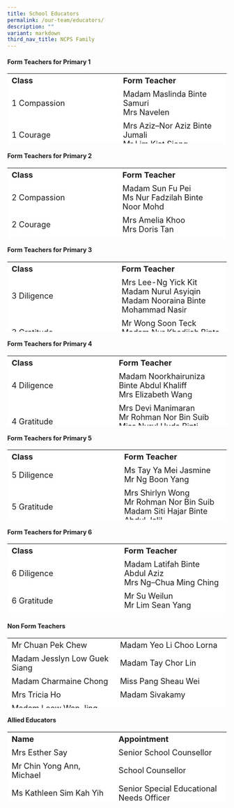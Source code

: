 ```yaml
---
title: School Educators
permalink: /our-team/educators/
description: ""
variant: markdown
third_nav_title: NCPS Family
---
```

#### Form Teachers for Primary 1

<table border="0" style="font-size: 18px; box-sizing: inherit; border-collapse: collapse; border-spacing: 0px; max-width: 100%; height: 161px; width: 520px;"><tbody style="box-sizing: inherit;"><tr border="1" style="box-sizing: inherit; background: rgb(255, 255, 255); height: 23px;"><td border="0" style="box-sizing: inherit; padding: 5px 10px; width: 326.35px; height: 23px;"><b>Class</b></td><td border="0" style="box-sizing: inherit; padding: 5px 10px; width: 200px; height: 23px;"><b>Form Teacher</b></td></tr><tr style="box-sizing: inherit; background: rgb(255, 255, 255); height: 23px;"><td style="box-sizing: inherit; padding: 5px 10px; width: 326.35px; height: 23px;">1 Compassion</td><td style="box-sizing: inherit; padding: 5px 10px; width: 337.837px; height: 23px;">Madam Maslinda Binte Samuri <br>Mrs Navelen</td></tr><tr style="box-sizing: inherit; background: rgb(255, 255, 255); height: 23px;"><td style="box-sizing: inherit; padding: 5px 10px; width: 326.35px; height: 23px;">1 Courage</td><td style="box-sizing: inherit; padding: 5px 10px; width: 337.837px; height: 23px;">Mrs Aziz–Nor Aziz Binte Jumali<br>Mr Lim Kiat Siong</td></tr><tr style="box-sizing: inherit; background: rgb(255, 255, 255); height: 23px;"><td style="box-sizing: inherit; padding: 5px 10px; width: 326.35px; height: 23px;">1 Diligence</td><td style="box-sizing: inherit; padding: 5px 10px; width: 337.837px; height: 23px;">Mr Darren Lim Kiang Shiang<br>Mrs Alica Wong</td></tr><tr style="box-sizing: inherit; background: rgb(255, 255, 255);"><td style="box-sizing: inherit; padding: 5px 10px; width: 326.35px;">1 Gratitude</td><td style="box-sizing: inherit; padding: 5px 10px; width: 337.837px;">Mrs Regina Soh<br>Mr Adam Bin Mohamed Ali</td></tr><tr style="box-sizing: inherit; background: rgb(255, 255, 255); height: 23px;"><td style="box-sizing: inherit; padding: 5px 10px; width: 326.35px; height: 23px;">1 Integrity</td><td style="box-sizing: inherit; padding: 5px 10px; width: 337.837px; height: 23px;">Mrs Tan Su Zhen Jasmine <br>Madam Kiu Kwee Fern</td></tr><tr style="box-sizing: inherit; background: rgb(255, 255, 255); height: 23px;"><td style="box-sizing: inherit; padding: 5px 10px; width: 326.35px; height: 23px;">1 Kindness</td><td style="box-sizing: inherit; padding: 5px 10px; width: 337.837px; height: 23px;">Madam Muliyati Binte Kamis<br>Ms Lee Yan Ting Cheryl</td></tr><tr style="box-sizing: inherit; background: rgb(255, 255, 255); height: 23px;"><td style="box-sizing: inherit; padding: 5px 10px; width: 326.35px; height: 23px;">1 Perseverance</td><td style="box-sizing: inherit; padding: 5px 10px; width: 337.837px; height: 23px;">Mrs Cheng Bee Leng<br>Madam Tang Zhumin</td></tr><tr style="box-sizing: inherit; background: rgb(255, 255, 255);"><td style="box-sizing: inherit; padding: 5px 10px; width: 326.35px;">1 Responsibility</td><td style="box-sizing: inherit; padding: 5px 10px; width: 337.837px;">Madam Ho Ju Lee<br>Madam Chen Yan</td></tr><tr style="box-sizing: inherit; background: rgb(255, 255, 255); height: 23px;"><td style="box-sizing: inherit; padding: 5px 10px; width: 326.35px; height: 23px;">1 Respect</td><td style="box-sizing: inherit; padding: 5px 10px; width: 337.837px; height: 23px;">Mr Chan Wei Hao<br>Madam Nur Ain Binti Mohd Jamil</td></tr><tr style="box-sizing: inherit; background: rgb(255, 255, 255);"><td style="box-sizing: inherit; padding: 5px 10px; width: 326.35px;">1 Sincerity</td><td style="box-sizing: inherit; padding: 5px 10px; width: 337.837px;">Madam Nurnazlin Binte Zainuden<br>Ms Liu Lanying</td></tr></tbody></table>



#### Form Teachers for Primary 2
<table border="0" style="font-size: 18px; box-sizing: inherit; border-collapse: collapse; border-spacing: 0px; max-width: 100%; height: 161px; width: 520px;"><tbody style="box-sizing: inherit;"><tr border="1" style="box-sizing: inherit; background: rgb(255, 255, 255); height: 23px;"><td border="0" style="box-sizing: inherit; padding: 5px 10px; width: 326.35px; height: 23px;"><b>Class</b></td><td border="0" style="box-sizing: inherit; padding: 5px 10px; width: 200px; height: 23px;"><b>Form Teacher</b></td></tr><tr style="box-sizing: inherit; background: rgb(255, 255, 255); height: 23px;"><td style="box-sizing: inherit; padding: 5px 10px; width: 326.35px; height: 23px;">2 Compassion</td><td style="box-sizing: inherit; padding: 5px 10px; width: 337.837px; height: 23px;">Madam Sun Fu Pei<br>Ms Nur Fadzilah Binte Noor Mohd</td></tr><tr style="box-sizing: inherit; background: rgb(255, 255, 255); height: 23px;"><td style="box-sizing: inherit; padding: 5px 10px; width: 326.35px; height: 23px;">2 Courage</td><td style="box-sizing: inherit; padding: 5px 10px; width: 337.837px; height: 23px;">Mrs Amelia Khoo<br>Mrs Doris Tan</td></tr><tr style="box-sizing: inherit; background: rgb(255, 255, 255); height: 23px;"><td style="box-sizing: inherit; padding: 5px 10px; width: 326.35px; height: 23px;">2 Diligence</td><td style="box-sizing: inherit; padding: 5px 10px; width: 337.837px; height: 23px;">Madam Hu Rong<br>Mrs Song-Tan Ai Koon</td></tr><tr style="box-sizing: inherit; background: rgb(255, 255, 255);"><td style="box-sizing: inherit; padding: 5px 10px; width: 326.35px;">2 Gratitude</td><td style="box-sizing: inherit; padding: 5px 10px; width: 337.837px;">Mrs Joyce Chng<br>Mr Chee Sze Yeow</td></tr><tr style="box-sizing: inherit; background: rgb(255, 255, 255); height: 23px;"><td style="box-sizing: inherit; padding: 5px 10px; width: 326.35px; height: 23px;">2 Integrity</td><td style="box-sizing: inherit; padding: 5px 10px; width: 337.837px; height: 23px;">Miss Manisha Suruchand <br>Madam Chuan Ai Ling</td></tr><tr style="box-sizing: inherit; background: rgb(255, 255, 255); height: 23px;"><td style="box-sizing: inherit; padding: 5px 10px; width: 326.35px; height: 23px;">2 Kindness</td><td style="box-sizing: inherit; padding: 5px 10px; width: 337.837px; height: 23px;">Miss Loh Cheng Ngee<br>Mrs Chua Puay Hwa</td></tr><tr style="box-sizing: inherit; background: rgb(255, 255, 255); height: 23px;"><td style="box-sizing: inherit; padding: 5px 10px; width: 326.35px; height: 23px;">2 Perseverance</td><td style="box-sizing: inherit; padding: 5px 10px; width: 337.837px; height: 23px;">Madam Joslyn Huang Jinling<br>Mrs Annie Ng</td></tr><tr style="box-sizing: inherit; background: rgb(255, 255, 255);"><td style="box-sizing: inherit; padding: 5px 10px; width: 326.35px;">2 Responsibility</td><td style="box-sizing: inherit; padding: 5px 10px; width: 337.837px;">Madam Nur Syairah Binte Mohamed Hassan<br></td></tr><tr style="box-sizing: inherit; background: rgb(255, 255, 255); height: 23px;"><td style="box-sizing: inherit; padding: 5px 10px; width: 326.35px; height: 23px;">2 Respect</td><td style="box-sizing: inherit; padding: 5px 10px; width: 337.837px; height: 23px;">Miss Quah Hwee Loo<br>Madam Stella Chia Yoke Yeng</td></tr><tr style="box-sizing: inherit; background: rgb(255, 255, 255);"><td style="box-sizing: inherit; padding: 5px 10px; width: 326.35px;">2 Sincerity</td><td style="box-sizing: inherit; padding: 5px 10px; width: 337.837px;">Mrs Angela Chew<br>Miss Tang Souw Ying</td></tr></tbody></table>


#### Form Teachers for Primary 3
<table border="0" style="font-size: 18px; box-sizing: inherit; border-collapse: collapse; border-spacing: 0px; max-width: 100%; height: 161px; width: 520px;"><tbody style="box-sizing: inherit;"><tr border="1" style="box-sizing: inherit; background: rgb(255, 255, 255); height: 23px;"><td border="0" style="box-sizing: inherit; padding: 5px 10px; width: 326.35px; height: 23px;"><b>Class</b></td><td border="0" style="box-sizing: inherit; padding: 5px 10px; width: 200px; height: 23px;"><b>Form Teacher</b></td></tr><tr style="box-sizing: inherit; background: rgb(255, 255, 255); height: 23px;"><td style="box-sizing: inherit; padding: 5px 10px; width: 326.35px; height: 23px;">3 Diligence</td><td style="box-sizing: inherit; padding: 5px 10px; width: 337.837px; height: 23px;">Mrs Lee-Ng Yick Kit<br>Madam Nurul Asyiqin<br>Madam Nooraina Binte Mohammad Nasir</td></tr><tr style="box-sizing: inherit; background: rgb(255, 255, 255);"><td style="box-sizing: inherit; padding: 5px 10px; width: 326.35px;">3 Gratitude</td><td style="box-sizing: inherit; padding: 5px 10px; width: 337.837px;">Mr Wong Soon Teck<br>Madam Nur Khadijah Binte Zainal Ariffin</td></tr><tr style="box-sizing: inherit; background: rgb(255, 255, 255); height: 23px;"><td style="box-sizing: inherit; padding: 5px 10px; width: 326.35px; height: 23px;">3 Integrity</td><td style="box-sizing: inherit; padding: 5px 10px; width: 337.837px; height: 23px;">Madam Yap Lee Shan <br>Mr Erwin Rohman</td></tr><tr style="box-sizing: inherit; background: rgb(255, 255, 255); height: 23px;"><td style="box-sizing: inherit; padding: 5px 10px; width: 326.35px; height: 23px;">3 Kindness</td><td style="box-sizing: inherit; padding: 5px 10px; width: 337.837px; height: 23px;">Mrs Fares<br>Ms Lim Yen Mei Amanda</td></tr><tr style="box-sizing: inherit; background: rgb(255, 255, 255); height: 23px;"><td style="box-sizing: inherit; padding: 5px 10px; width: 326.35px; height: 23px;">3 Perseverance</td><td style="box-sizing: inherit; padding: 5px 10px; width: 337.837px; height: 23px;">Madam Felicia Ho Mee Li<br>Madam Ning Ning</td></tr><tr style="box-sizing: inherit; background: rgb(255, 255, 255);"><td style="box-sizing: inherit; padding: 5px 10px; width: 326.35px;">3 Responsibility</td><td style="box-sizing: inherit; padding: 5px 10px; width: 337.837px;">Madam Priya D/O Jairam<br>Miss Qian Meng Meng</td></tr><tr style="box-sizing: inherit; background: rgb(255, 255, 255); height: 23px;"><td style="box-sizing: inherit; padding: 5px 10px; width: 326.35px; height: 23px;">3 Respect</td><td style="box-sizing: inherit; padding: 5px 10px; width: 337.837px; height: 23px;">Madam Tang Li Kuon<br>Madam Siti Nur Aisyah Binte Azmi</td></tr><tr style="box-sizing: inherit; background: rgb(255, 255, 255);"><td style="box-sizing: inherit; padding: 5px 10px; width: 326.35px;">3 Sincerity</td><td style="box-sizing: inherit; padding: 5px 10px; width: 337.837px;">Madam Ho Wah May<br></td></tr></tbody></table>


#### Form Teachers for Primary 4
<table border="0" style="font-size: 18px; box-sizing: inherit; border-collapse: collapse; border-spacing: 0px; max-width: 100%; height: 161px; width: 520px;"><tbody style="box-sizing: inherit;"><tr border="1" style="box-sizing: inherit; background: rgb(255, 255, 255); height: 23px;"><td border="0" style="box-sizing: inherit; padding: 5px 10px; width: 326.35px; height: 23px;"><b>Class</b></td><td border="0" style="box-sizing: inherit; padding: 5px 10px; width: 200px; height: 23px;"><b>Form Teacher</b></td></tr><tr style="box-sizing: inherit; background: rgb(255, 255, 255); height: 23px;"><td style="box-sizing: inherit; padding: 5px 10px; width: 326.35px; height: 23px;">4 Diligence</td><td style="box-sizing: inherit; padding: 5px 10px; width: 337.837px; height: 23px;">Madam Noorkhairuniza Binte Abdul Khaliff<br>Mrs Elizabeth Wang</td></tr><tr style="box-sizing: inherit; background: rgb(255, 255, 255);"><td style="box-sizing: inherit; padding: 5px 10px; width: 326.35px;">4 Gratitude</td><td style="box-sizing: inherit; padding: 5px 10px; width: 337.837px;">Mrs Devi Manimaran<br>Mr Rohman Nor Bin Suib<br>Miss Nurul Huda Binti Muhamad Jailani</td></tr><tr style="box-sizing: inherit; background: rgb(255, 255, 255); height: 23px;"><td style="box-sizing: inherit; padding: 5px 10px; width: 326.35px; height: 23px;">4 Integrity</td><td style="box-sizing: inherit; padding: 5px 10px; width: 337.837px; height: 23px;">Madam Tan Hui Mien <br>Mr Heng Liak Kia</td></tr><tr style="box-sizing: inherit; background: rgb(255, 255, 255); height: 23px;"><td style="box-sizing: inherit; padding: 5px 10px; width: 326.35px; height: 23px;">4 Kindness</td><td style="box-sizing: inherit; padding: 5px 10px; width: 337.837px; height: 23px;">Madam Haryani Binte Idris<br>Mrs Wendy Low</td></tr><tr style="box-sizing: inherit; background: rgb(255, 255, 255); height: 23px;"><td style="box-sizing: inherit; padding: 5px 10px; width: 326.35px; height: 23px;">4 Perseverance</td><td style="box-sizing: inherit; padding: 5px 10px; width: 337.837px; height: 23px;">Mrs Jessy Low<br>Miss Putri Azyan Binte Aminuddin</td></tr><tr style="box-sizing: inherit; background: rgb(255, 255, 255);"><td style="box-sizing: inherit; padding: 5px 10px; width: 326.35px;">4 Responsibility</td><td style="box-sizing: inherit; padding: 5px 10px; width: 337.837px;">Madam Phua Si Lin<br>Mr Tan Swee Meng</td></tr><tr style="box-sizing: inherit; background: rgb(255, 255, 255); height: 23px;"><td style="box-sizing: inherit; padding: 5px 10px; width: 326.35px; height: 23px;">4 Respect</td><td style="box-sizing: inherit; padding: 5px 10px; width: 337.837px; height: 23px;">Ms Yeo Kah Gek<br>Ms Yang Shihui Rachel</td></tr><tr style="box-sizing: inherit; background: rgb(255, 255, 255);"><td style="box-sizing: inherit; padding: 5px 10px; width: 326.35px;">4 Sincerity</td><td style="box-sizing: inherit; padding: 5px 10px; width: 337.837px;">Madam Ildasolha Binte Jamari<br>Mr Seah Zhijia Desmond</td></tr></tbody></table>


#### Form Teachers for Primary 5
<table border="0" style="font-size: 18px; box-sizing: inherit; border-collapse: collapse; border-spacing: 0px; max-width: 100%; height: 161px; width: 520px;"><tbody style="box-sizing: inherit;"><tr border="1" style="box-sizing: inherit; background: rgb(255, 255, 255); height: 23px;"><td border="0" style="box-sizing: inherit; padding: 5px 10px; width: 326.35px; height: 23px;"><b>Class</b></td><td border="0" style="box-sizing: inherit; padding: 5px 10px; width: 200px; height: 23px;"><b>Form Teacher</b></td></tr><tr style="box-sizing: inherit; background: rgb(255, 255, 255); height: 23px;"><td style="box-sizing: inherit; padding: 5px 10px; width: 326.35px; height: 23px;">5 Diligence</td><td style="box-sizing: inherit; padding: 5px 10px; width: 337.837px; height: 3px;">Ms Tay Ya Mei Jasmine<br>Mr Ng Boon Yang</td></tr><tr style="box-sizing: inherit; background: rgb(255, 255, 255);"><td style="box-sizing: inherit; padding: 5px 10px; width: 326.35px;">5 Gratitude</td><td style="box-sizing: inherit; padding: 5px 10px; width: 337.837px;">Mrs Shirlyn Wong<br>Mr Rohman Nor Bin Suib<br>Madam Siti Hajar Binte Abdul Jalil</td></tr><tr style="box-sizing: inherit; background: rgb(255, 255, 255); height: 23px;"><td style="box-sizing: inherit; padding: 5px 10px; width: 326.35px; height: 23px;">5 Integrity</td><td style="box-sizing: inherit; padding: 5px 10px; width: 337.837px; height: 23px;">Mr Jimmy Kong <br>Madam Tan Siew Ling</td></tr><tr style="box-sizing: inherit; background: rgb(255, 255, 255); height: 23px;"><td style="box-sizing: inherit; padding: 5px 10px; width: 326.35px; height: 23px;">5 Kindness</td><td style="box-sizing: inherit; padding: 5px 10px; width: 337.837px; height: 23px;">Mr Belden Koh Yong Wei<br>Mrs Ang Hwee Ming Victoria</td></tr><tr style="box-sizing: inherit; background: rgb(255, 255, 255); height: 23px;"><td style="box-sizing: inherit; padding: 5px 10px; width: 326.35px; height: 23px;">5 Perseverance</td><td style="box-sizing: inherit; padding: 5px 10px; width: 337.837px; height: 23px;">Ms Sharon Tan Ken Min<br>Madam Margie Tang Tze Wei</td></tr><tr style="box-sizing: inherit; background: rgb(255, 255, 255);"><td style="box-sizing: inherit; padding: 5px 10px; width: 326.35px;">5 Responsibility</td><td style="box-sizing: inherit; padding: 5px 10px; width: 337.837px;">Mrs Kin–Lim Lay Choon<br>Madam Norliza Binte Ahmad</td></tr><tr style="box-sizing: inherit; background: rgb(255, 255, 255); height: 23px;"><td style="box-sizing: inherit; padding: 5px 10px; width: 326.35px; height: 23px;">5 Respect</td><td style="box-sizing: inherit; padding: 5px 10px; width: 337.837px; height: 23px;">Madam Tan Bee Khuan Sally<br>Ms Jennifer Pang Swee May<br>Madam Chong Wei Ni</td></tr><tr style="box-sizing: inherit; background: rgb(255, 255, 255);"><td style="box-sizing: inherit; padding: 5px 10px; width: 326.35px;">5 Sincerity</td><td style="box-sizing: inherit; padding: 5px 10px; width: 337.837px;">Madam Tan Si Yu Elista<br>Madam Tay Loo Theng Joanne</td></tr></tbody></table>


#### Form Teachers for Primary 6
<table border="0" style="font-size: 18px; box-sizing: inherit; border-collapse: collapse; border-spacing: 0px; max-width: 100%; height: 161px; width: 520px;"><tbody style="box-sizing: inherit;"><tr border="1" style="box-sizing: inherit; background: rgb(255, 255, 255); height: 23px;"><td border="0" style="box-sizing: inherit; padding: 5px 10px; width: 326.35px; height: 23px;"><b>Class</b></td><td border="0" style="box-sizing: inherit; padding: 5px 10px; width: 200px; height: 23px;"><b>Form Teacher</b></td></tr><tr style="box-sizing: inherit; background: rgb(255, 255, 255); height: 23px;"><td style="box-sizing: inherit; padding: 5px 10px; width: 326.35px; height: 23px;">6 Diligence</td><td style="box-sizing: inherit; padding: 5px 10px; width: 337.837px; height: 3px;">Madam Latifah Binte Abdul Aziz<br>Mrs Ng–Chua Ming Ching</td></tr><tr style="box-sizing: inherit; background: rgb(255, 255, 255);"><td style="box-sizing: inherit; padding: 5px 10px; width: 326.35px;">6 Gratitude</td><td style="box-sizing: inherit; padding: 5px 10px; width: 337.837px;">Mr Su Weilun<br>Mr Lim Sean Yang</td></tr><tr style="box-sizing: inherit; background: rgb(255, 255, 255); height: 23px;"><td style="box-sizing: inherit; padding: 5px 10px; width: 326.35px; height: 23px;">6 Integrity</td><td style="box-sizing: inherit; padding: 5px 10px; width: 337.837px; height: 23px;">Ms Pooja Rai <br>Ms Toh Zhi Bei Nelly</td></tr><tr style="box-sizing: inherit; background: rgb(255, 255, 255); height: 23px;"><td style="box-sizing: inherit; padding: 5px 10px; width: 326.35px; height: 23px;">6 Kindness</td><td style="box-sizing: inherit; padding: 5px 10px; width: 337.837px; height: 23px;">Madam Ang Shu Hui<br>Ms Wong Sook Young Jane</td></tr><tr style="box-sizing: inherit; background: rgb(255, 255, 255); height: 23px;"><td style="box-sizing: inherit; padding: 5px 10px; width: 326.35px; height: 23px;">6 Perseverance</td><td style="box-sizing: inherit; padding: 5px 10px; width: 337.837px; height: 23px;">Mrs Ong Yi Wen Yvonne<br>Madam Gan Ann Teng</td></tr><tr style="box-sizing: inherit; background: rgb(255, 255, 255);"><td style="box-sizing: inherit; padding: 5px 10px; width: 326.35px;">6 Responsibility</td><td style="box-sizing: inherit; padding: 5px 10px; width: 337.837px;">Ms Ong Li Woon June<br>Miss Lim Pek Wee</td></tr><tr style="box-sizing: inherit; background: rgb(255, 255, 255); height: 23px;"><td style="box-sizing: inherit; padding: 5px 10px; width: 326.35px; height: 23px;">6 Respect</td><td style="box-sizing: inherit; padding: 5px 10px; width: 337.837px; height: 23px;">Madam Lim Seow Hwee<br>Miss Lim Khin Fung</td></tr><tr style="box-sizing: inherit; background: rgb(255, 255, 255);"><td style="box-sizing: inherit; padding: 5px 10px; width: 326.35px;">6 Sincerity</td><td style="box-sizing: inherit; padding: 5px 10px; width: 337.837px;">Mrs Cindy Wong<br>Ms Chia Pei Yong Wendy</td></tr></tbody></table>

#### Non Form Teachers
<table border="0" style="font-size: 18px; box-sizing: inherit; border-collapse: collapse; border-spacing: 0px; max-width: 100%; height: 161px; width: 520px;"><tbody style="box-sizing: inherit;"><tr style="box-sizing: inherit; background: rgb(255, 255, 255); height: 23px;"><td style="box-sizing: inherit; padding: 5px 10px; width: 326.35px; height: 23px;">Mr Chuan Pek Chew</td><td style="box-sizing: inherit; padding: 5px 10px; width: 337.837px; height: 3px;">Madam Yeo Li Choo Lorna</td></tr><tr style="box-sizing: inherit; background: rgb(255, 255, 255);"><td style="box-sizing: inherit; padding: 5px 10px; width: 326.35px;">Madam Jesslyn Low Guek Siang</td><td style="box-sizing: inherit; padding: 5px 10px; width: 337.837px;">Madam Tay Chor Lin</td></tr><tr style="box-sizing: inherit; background: rgb(255, 255, 255); height: 23px;"><td style="box-sizing: inherit; padding: 5px 10px; width: 326.35px; height: 23px;">Madam Charmaine Chong</td><td style="box-sizing: inherit; padding: 5px 10px; width: 337.837px; height: 23px;">Miss Pang Sheau Wei</td></tr><tr style="box-sizing: inherit; background: rgb(255, 255, 255); height: 23px;"><td style="box-sizing: inherit; padding: 5px 10px; width: 326.35px; height: 23px;">Mrs Tricia Ho</td><td style="box-sizing: inherit; padding: 5px 10px; width: 337.837px; height: 23px;">Madam Sivakamy</td></tr><tr style="box-sizing: inherit; background: rgb(255, 255, 255); height: 23px;"><td style="box-sizing: inherit; padding: 5px 10px; width: 326.35px; height: 23px;">Madam Leow Wan Jing Cathleen</td><td style="box-sizing: inherit; padding: 5px 10px; width: 337.837px; height: 23px;">Madam Pang Sheau Wei</td></tr><tr style="box-sizing: inherit; background: rgb(255, 255, 255);"><td style="box-sizing: inherit; padding: 5px 10px; width: 326.35px;">Madam Nah Siew Hong Veronica</td><td style="box-sizing: inherit; padding: 5px 10px; width: 337.837px;">Mr Ryan Williams Fernandez</td></tr><tr style="box-sizing: inherit; background: rgb(255, 255, 255); height: 23px;"><td style="box-sizing: inherit; padding: 5px 10px; width: 326.35px; height: 23px;">Madam Siti Norlizan Binte Syed Abdul </td><td style="box-sizing: inherit; padding: 5px 10px; width: 337.837px; height: 23px;">Madam Chua Siew Lay Candy </td></tr><tr style="box-sizing: inherit; background: rgb(255, 255, 255); height: 23px;"><td style="box-sizing: inherit; padding: 5px 10px; width: 326.35px; height: 23px;">Madam Sylvia Kho Shu Pei</td><td style="box-sizing: inherit; padding: 5px 10px; width: 337.837px; height: 23px;">Mr Robin Lim Heng Hock</td></tr><tr style="box-sizing: inherit; background: rgb(255, 255, 255); height: 23px;"><td style="box-sizing: inherit; padding: 5px 10px; width: 326.35px; height: 23px;">Madam Sylvia Kho Shu Pei</td><td style="box-sizing: inherit; padding: 5px 10px; width: 337.837px; height: 23px;">Miss Jenny Ong</td></tr></tbody></table>



#### Allied Educators
<table border="0" style="font-size: 18px; box-sizing: inherit; border-collapse: collapse; border-spacing: 0px; max-width: 100%; height: 161px; width: 520px;"><tbody style="box-sizing: inherit;"><tr border="1" style="box-sizing: inherit; background: rgb(255, 255, 255); height: 23px;"><td border="0" style="box-sizing: inherit; padding: 5px 10px; width: 326.35px; height: 23px;"><b>Name</b></td><td border="0" style="box-sizing: inherit; padding: 5px 10px; width: 200px; height: 23px;"><b>Appointment</b></td></tr><tr style="box-sizing: inherit; background: rgb(255, 255, 255); height: 23px;"><td style="box-sizing: inherit; padding: 5px 10px; width: 326.35px; height: 23px;">Mrs Esther Say</td><td style="box-sizing: inherit; padding: 5px 10px; width: 337.837px; height: 3px;">Senior School Counsellor</td></tr><tr style="box-sizing: inherit; background: rgb(255, 255, 255);"><td style="box-sizing: inherit; padding: 5px 10px; width: 326.35px;">Mr Chin Yong Ann, Michael</td><td style="box-sizing: inherit; padding: 5px 10px; width: 337.837px;">School Counsellor</td></tr><tr style="box-sizing: inherit; background: rgb(255, 255, 255); height: 23px;"><td style="box-sizing: inherit; padding: 5px 10px; width: 326.35px; height: 23px;">Ms Kathleen Sim Kah Yih</td><td style="box-sizing: inherit; padding: 5px 10px; width: 337.837px; height: 23px;">Senior Special Educational Needs Officer</td></tr><tr style="box-sizing: inherit; background: rgb(255, 255, 255); height: 23px;"><td style="box-sizing: inherit; padding: 5px 10px; width: 326.35px; height: 23px;">Miss Tan Ler Theng</td><td style="box-sizing: inherit; padding: 5px 10px; width: 337.837px; height: 23px;">Special Educational Needs Officer</td></tr><tr style="box-sizing: inherit; background: rgb(255, 255, 255); height: 23px;"><td style="box-sizing: inherit; padding: 5px 10px; width: 326.35px; height: 23px;">Ms Hamizah Hamzah</td><td style="box-sizing: inherit; padding: 5px 10px; width: 337.837px; height: 23px;">Special Educational Needs Officer</td></tr><tr style="box-sizing: inherit; background: rgb(255, 255, 255);"><td style="box-sizing: inherit; padding: 5px 10px; width: 326.35px;">Madam Nurdaliana Mohammad Dali</td><td style="box-sizing: inherit; padding: 5px 10px; width: 337.837px;">Special Educational Needs Officer</td></tr><tr style="box-sizing: inherit; background: rgb(255, 255, 255); height: 23px;"><td style="box-sizing: inherit; padding: 5px 10px; width: 326.35px; height: 23px;">Mr Tai Ye Rong</td><td style="box-sizing: inherit; padding: 5px 10px; width: 337.837px; height: 23px;">Teaching &amp; Learning</td></tr></tbody></table>